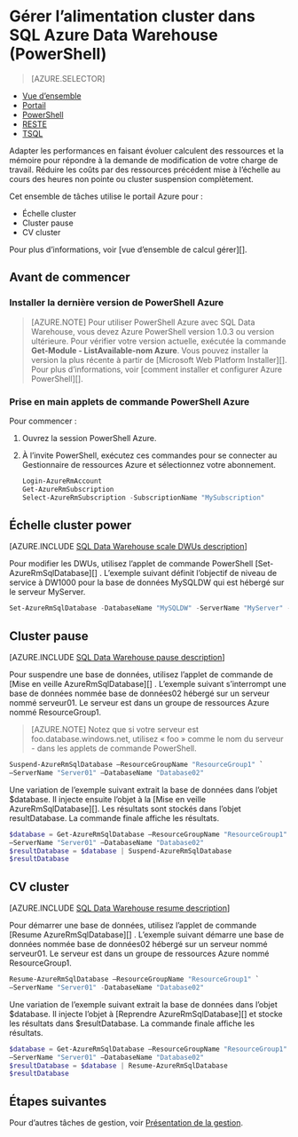 <properties
   pageTitle="Gérer l’alimentation cluster dans SQL Azure Data Warehouse (PowerShell) | Microsoft Azure"
   description="Tâches de PowerShell pour gérer calculent power. Échelle de ressources de calcul en ajustant DWUs. Ou, interrompre et reprendre cluster ressources pour réduire les coûts."
   services="sql-data-warehouse"
   documentationCenter="NA"
   authors="barbkess"
   manager="barbkess"
   editor=""/>

<tags
   ms.service="sql-data-warehouse"
   ms.devlang="NA"
   ms.topic="article"
   ms.tgt_pltfrm="NA"
   ms.workload="data-services"
   ms.date="06/13/2016"
   ms.author="barbkess;sonyama"/>

# <a name="manage-compute-power-in-azure-sql-data-warehouse-powershell"></a>Gérer l’alimentation cluster dans SQL Azure Data Warehouse (PowerShell)

> [AZURE.SELECTOR]
- [Vue d’ensemble](sql-data-warehouse-manage-compute-overview.md)
- [Portail](sql-data-warehouse-manage-compute-portal.md)
- [PowerShell](sql-data-warehouse-manage-compute-powershell.md)
- [RESTE](sql-data-warehouse-manage-compute-rest-api.md)
- [TSQL](sql-data-warehouse-manage-compute-tsql.md)


Adapter les performances en faisant évoluer calculent des ressources et la mémoire pour répondre à la demande de modification de votre charge de travail. Réduire les coûts par des ressources précédent mise à l’échelle au cours des heures non pointe ou cluster suspension complètement. 

Cet ensemble de tâches utilise le portail Azure pour :

- Échelle cluster
- Cluster pause
- CV cluster

Pour plus d’informations, voir [vue d’ensemble de calcul gérer][].


## <a name="before-you-begin"></a>Avant de commencer

### <a name="install-the-latest-version-of-azure-powershell"></a>Installer la dernière version de PowerShell Azure

> [AZURE.NOTE]  Pour utiliser PowerShell Azure avec SQL Data Warehouse, vous devez Azure PowerShell version 1.0.3 ou version ultérieure.  Pour vérifier votre version actuelle, exécutée la commande **Get-Module - ListAvailable-nom Azure**. Vous pouvez installer la version la plus récente à partir de [Microsoft Web Platform Installer][].  Pour plus d’informations, voir [comment installer et configurer Azure PowerShell][].

### <a name="get-started-with-azure-powershell-cmdlets"></a>Prise en main applets de commande PowerShell Azure

Pour commencer :

1. Ouvrez la session PowerShell Azure. 
2. À l’invite PowerShell, exécutez ces commandes pour se connecter au Gestionnaire de ressources Azure et sélectionnez votre abonnement.

    ```PowerShell
    Login-AzureRmAccount
    Get-AzureRmSubscription
    Select-AzureRmSubscription -SubscriptionName "MySubscription"
    ```

<a name="scale-performance-bk"></a>
<a name="scale-compute-bk"></a>

## <a name="scale-compute-power"></a>Échelle cluster power

[AZURE.INCLUDE [SQL Data Warehouse scale DWUs description](../../includes/sql-data-warehouse-scale-dwus-description.md)]

Pour modifier les DWUs, utilisez l’applet de commande PowerShell [Set-AzureRmSqlDatabase][] . L’exemple suivant définit l’objectif de niveau de service à DW1000 pour la base de données MySQLDW qui est hébergé sur le serveur MyServer. 

```Powershell
Set-AzureRmSqlDatabase -DatabaseName "MySQLDW" -ServerName "MyServer" -RequestedServiceObjectiveName "DW1000"
```

<a name="pause-compute-bk"></a>

## <a name="pause-compute"></a>Cluster pause

[AZURE.INCLUDE [SQL Data Warehouse pause description](../../includes/sql-data-warehouse-pause-description.md)]

Pour suspendre une base de données, utilisez l’applet de commande de [Mise en veille AzureRmSqlDatabase][] . L’exemple suivant s’interrompt une base de données nommée base de données02 hébergé sur un serveur nommé serveur01. Le serveur est dans un groupe de ressources Azure nommé ResourceGroup1. 

> [AZURE.NOTE] Notez que si votre serveur est foo.database.windows.net, utilisez « foo » comme le nom du serveur - dans les applets de commande PowerShell.

```Powershell
Suspend-AzureRmSqlDatabase –ResourceGroupName "ResourceGroup1" `
–ServerName "Server01" –DatabaseName "Database02"
```
Une variation de l’exemple suivant extrait la base de données dans l’objet $database. Il injecte ensuite l’objet à la [Mise en veille AzureRmSqlDatabase][]. Les résultats sont stockés dans l’objet resultDatabase. La commande finale affiche les résultats.

```Powershell
$database = Get-AzureRmSqlDatabase –ResourceGroupName "ResourceGroup1" `
–ServerName "Server01" –DatabaseName "Database02"
$resultDatabase = $database | Suspend-AzureRmSqlDatabase
$resultDatabase
```

<a name="resume-compute-bk"></a>

## <a name="resume-compute"></a>CV cluster

[AZURE.INCLUDE [SQL Data Warehouse resume description](../../includes/sql-data-warehouse-resume-description.md)]

Pour démarrer une base de données, utilisez l’applet de commande [Resume AzureRmSqlDatabase][] . L’exemple suivant démarre une base de données nommée base de données02 hébergé sur un serveur nommé serveur01. Le serveur est dans un groupe de ressources Azure nommé ResourceGroup1. 

```Powershell
Resume-AzureRmSqlDatabase –ResourceGroupName "ResourceGroup1" `
–ServerName "Server01" -DatabaseName "Database02"
```

Une variation de l’exemple suivant extrait la base de données dans l’objet $database. Il injecte l’objet à [Reprendre AzureRmSqlDatabase][] et stocke les résultats dans $resultDatabase. La commande finale affiche les résultats.

```Powershell
$database = Get-AzureRmSqlDatabase –ResourceGroupName "ResourceGroup1" `
–ServerName "Server01" –DatabaseName "Database02"
$resultDatabase = $database | Resume-AzureRmSqlDatabase
$resultDatabase
```

<a name="next-steps-bk"></a>

## <a name="next-steps"></a>Étapes suivantes

Pour d’autres tâches de gestion, voir [Présentation de la gestion][].

<!--Image references-->

<!--Article references-->
[Service capacity limits]: ./sql-data-warehouse-service-capacity-limits.md
[Présentation de la gestion]: ./sql-data-warehouse-overview-manage.md
[Comment installer et configurer PowerShell Azure]: ./powershell-install-configure.md
[Gérer la vue d’ensemble de calcul]: ./sql-data-warehouse-manage-compute-overview.md

<!--MSDN references-->
[CV AzureRmSqlDatabase]: https://msdn.microsoft.com/library/mt619347.aspx
[AzureRmSqlDatabase suspendre]: https://msdn.microsoft.com/library/mt619337.aspx
[Jeu de AzureRmSqlDatabase]: https://msdn.microsoft.com/library/mt619433.aspx

<!--Other Web references-->
[Programme d’installation de la plateforme Microsoft Web]: https://aka.ms/webpi-azps
[Azure portal]: http://portal.azure.com/
